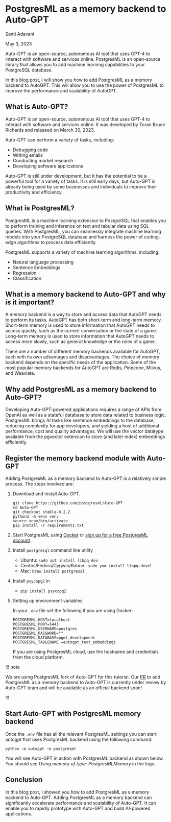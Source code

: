 # PostgresML as a memory backend to Auto-GPT



Santi Adavani

May 3, 2023

Auto-GPT is an open-source, autonomous AI tool that uses GPT-4 to interact with software and services online. PostgresML is an open-source library that allows you to add machine learning capabilities to your PostgreSQL database.

In this blog post, I will show you how to add PostgresML as a memory backend to AutoGPT. This will allow you to use the power of PostgresML to improve the performance and scalability of AutoGPT.

## What is Auto-GPT?

Auto-GPT is an open-source, autonomous AI tool that uses GPT-4 to interact with software and services online. It was developed by Toran Bruce Richards and released on March 30, 2023.

Auto-GPT can perform a variety of tasks, including:

* Debugging code
* Writing emails
* Conducting market research
* Developing software applications

Auto-GPT is still under development, but it has the potential to be a powerful tool for a variety of tasks. It is still early days, but Auto-GPT is already being used by some businesses and individuals to improve their productivity and efficiency.

## What is PostgresML?

PostgresML is a machine learning extension to PostgreSQL that enables you to perform training and inference on text and tabular data using SQL queries. With PostgresML, you can seamlessly integrate machine learning models into your PostgreSQL database and harness the power of cutting-edge algorithms to process data efficiently.

PostgresML supports a variety of machine learning algorithms, including:

* Natural language processing
* Sentence Embeddings
* Regression
* Classification

## What is a memory backend to Auto-GPT and why is it important?

A memory backend is a way to store and access data that AutoGPT needs to perform its tasks. AutoGPT has both short-term and long-term memory. Short-term memory is used to store information that AutoGPT needs to access quickly, such as the current conversation or the state of a game. Long-term memory is used to store information that AutoGPT needs to access more slowly, such as general knowledge or the rules of a game.

There are a number of different memory backends available for AutoGPT, each with its own advantages and disadvantages. The choice of memory backend depends on the specific needs of the application. Some of the most popular memory backends for AutoGPT are Redis, Pinecone, Milvus, and Weaviate.

## Why add PostgresML as a memory backend to Auto-GPT?

Developing Auto-GPT-powered applications requires a range of APIs from OpenAI as well as a stateful database to store data related to business logic. PostgresML brings AI tasks like sentence embeddings to the database, reducing complexity for app developers, and yielding a host of additional performance, cost and quality advantages. We will use the vector datatype available from the pgvector extension to store (and later index) embeddings efficiently.

## Register the memory backend module with Auto-GPT

Adding PostgresML as a memory backend to Auto-GPT is a relatively simple process. The steps involved are:

1.  Download and install Auto-GPT.

    ```shell
    git clone https://github.com/postgresml/Auto-GPT
    cd Auto-GPT
    git checkout stable-0.2.2
    python3 -m venv venv
    source venv/bin/activate
    pip install -r requirements.txt
    ```
2. Start PostgresML using [Docker](https://github.com/postgresml/postgresml#docker) or [sign up for a free PostgresML account](https://postgresml.org/signup).
3. Install `postgresql` command line utility
   * Ubuntu: `sudo apt install libpq-dev`
   * Centos/Fedora/Cygwin/Babun.: `sudo yum install libpq-devel`
   * Mac: `brew install postgresql`
4. Install `psycopg2` in
   * `pip install psycopg2`
5.  Setting up environment variables

    In your `.env` file set the following if you are using Docker:

    ```shell
    POSTGRESML_HOST=localhost
    POSTGRESML_PORT=5443
    POSTGRESML_USERNAME=postgres
    POSTGRESML_PASSWORD=""
    POSTGRESML_DATABASE=pgml_development
    POSTGRESML_TABLENAME =autogpt_text_embeddings
    ```

    If you are using PostgresML cloud, use the hostname and credentials from the cloud platform.&#x20;

!!! note

We are using PostgresML fork of Auto-GPT for this tutorial. Our [PR](https://github.com/Significant-Gravitas/Auto-GPT/pull/3274) to add PostgresML as a memory backend to Auto-GPT is currently under review by Auto-GPT team and will be available as an official backend soon!

!!!

## Start Auto-GPT with PostgresML memory backend

Once the `.env` file has all the relevant PostgresML settings you can start autogpt that uses PostgresML backend using the following command:

```shell
python -m autogpt -m postgresml
```

You will see Auto-GPT in action with PostgresML backend as shown below. You should see _Using memory of type: PostgresMLMemory_ in the logs.

## Conclusion

In this blog post, I showed you how to add PostgresML as a memory backend to Auto-GPT. Adding PostgresML as a memory backend can significantly accelerate performance and scalability of Auto-GPT. It can enable you to rapidly prototype with Auto-GPT and build AI-powered applications.
